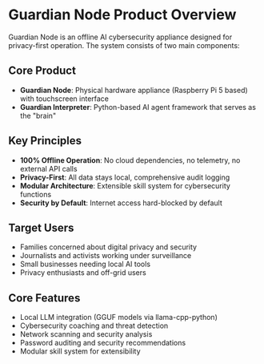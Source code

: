 # Guardian Node Product Overview

Guardian Node is an offline AI cybersecurity appliance designed for privacy-first operation. The system consists of two main components:

## Core Product
- **Guardian Node**: Physical hardware appliance (Raspberry Pi 5 based) with touchscreen interface
- **Guardian Interpreter**: Python-based AI agent framework that serves as the "brain"

## Key Principles
- **100% Offline Operation**: No cloud dependencies, no telemetry, no external API calls
- **Privacy-First**: All data stays local, comprehensive audit logging
- **Modular Architecture**: Extensible skill system for cybersecurity functions
- **Security by Default**: Internet access hard-blocked by default

## Target Users
- Families concerned about digital privacy and security
- Journalists and activists working under surveillance
- Small businesses needing local AI tools
- Privacy enthusiasts and off-grid users

## Core Features
- Local LLM integration (GGUF models via llama-cpp-python)
- Cybersecurity coaching and threat detection
- Network scanning and security analysis
- Password auditing and security recommendations
- Modular skill system for extensibility